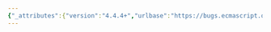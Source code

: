 ```yaml
---
{"_attributes":{"version":"4.4.4+","urlbase":"https://bugs.ecmascript.org/","maintainer":"dherman@mozilla.com"},"bug":{"bug_id":4100,"creation_ts":"2015-03-02 12:39:00 -0800","short_desc":"Three instances of \"perserves\" in the spec","delta_ts":"2015-03-04 18:58:20 -0800","product":"Draft for 6th Edition","component":"editorial issue","version":"Rev 32: February 2, 2015 Draft","rep_platform":"All","op_sys":"All","bug_status":"RESOLVED","resolution":"FIXED","priority":"Normal","bug_severity":"enhancement","everconfirmed":true,"reporter":{"uid":"jwalden+beo","name":"Jeff Walden (remove +beo to mail)"},"assigned_to":{"uid":"allen","name":"Allen Wirfs-Brock"},"long_desc":[{"commentid":13440,"comment_count":0,"who":{"uid":"jwalden+beo","name":"Jeff Walden (remove +beo to mail)"},"bug_when":"2015-03-02 12:39:26 -0800","thetext":"Typos for \"preserves\", of course."},{"commentid":13445,"comment_count":1,"who":{"uid":"allen","name":"Allen Wirfs-Brock"},"bug_when":"2015-03-02 14:51:45 -0800","thetext":"fixed in rev35 editor's draft"},{"commentid":13534,"comment_count":2,"who":{"uid":"allen","name":"Allen Wirfs-Brock"},"bug_when":"2015-03-04 18:58:20 -0800","thetext":"fixed in rev35"}]}}
---
```

